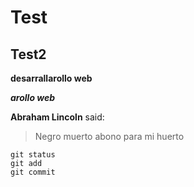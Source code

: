# Test

## Test2

**desarrallarollo web** 

***arollo web***

**Abraham Lincoln** said:
>Negro muerto abono para mi huerto

```
git status
git add
git commit
```
